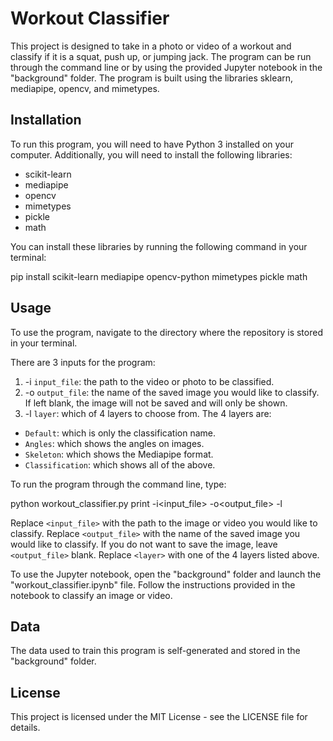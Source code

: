 # Workout Classifier

This project is designed to take in a photo or video of a workout and classify if it is a squat, push up, or jumping jack. The program can be run through the command line or by using the provided Jupyter notebook in the "background" folder. The program is built using the libraries sklearn, mediapipe, opencv, and mimetypes.

## Installation

To run this program, you will need to have Python 3 installed on your computer. Additionally, you will need to install the following libraries:

- scikit-learn
- mediapipe
- opencv
- mimetypes
- pickle
- math

You can install these libraries by running the following command in your terminal:

pip install scikit-learn mediapipe opencv-python mimetypes pickle math


## Usage

To use the program, navigate to the directory where the repository is stored in your terminal.

There are 3 inputs for the program:

1.  -i `input_file`: the path to the video or photo to be classified.
2.  -o `output_file`: the name of the saved image you would like to classify. If left blank, the image will not be saved and will only be shown.
3.  -l `layer`: which of 4 layers to choose from. The 4 layers are:
   - `Default`: which is only the classification name.
   - `Angles`: which shows the angles on images.
   - `Skeleton`: which shows the Mediapipe format.
   - `Classification`: which shows all of the above.

To run the program through the command line, type:

python workout_classifier.py print -i<input_file> -o<output_file> -l<layer>


Replace `<input_file>` with the path to the image or video you would like to classify. Replace `<output_file>` with the name of the saved image you would like to classify. If you do not want to save the image, leave `<output_file>` blank. Replace `<layer>` with one of the 4 layers listed above.

To use the Jupyter notebook, open the "background" folder and launch the "workout_classifier.ipynb" file. Follow the instructions provided in the notebook to classify an image or video.

## Data

The data used to train this program is self-generated and stored in the "background" folder.

## License

This project is licensed under the MIT License - see the LICENSE file for details.
